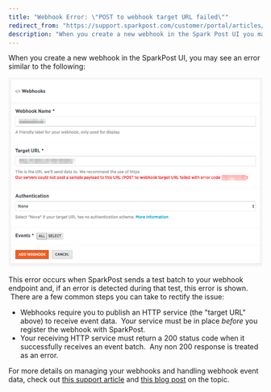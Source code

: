 ```yaml
---
title: "Webhook Error: \"POST to webhook target URL failed\""
redirect_from: "https://support.sparkpost.com/customer/portal/articles/2458146-webhook-error-%22post-to-webhook-target-url-failed%22"
description: "When you create a new webhook in the Spark Post UI you may see an error similar to the following This error occurs when Spark Post sends a test batch to your webhook endpoint and if an error is detected during that test this error is shown There are a..."
---
```


When you create a new webhook in the SparkPost UI, you may see an error similar to the following:

![](media/webhook-error-post-to-webhook-target-url-failed/webhookcreateerror_original.png)

This error occurs when SparkPost sends a test batch to your webhook endpoint and, if an error is detected during that test, this error is shown.  There are a few common steps you can take to rectify the issue:

* Webhooks require you to publish an HTTP service (the "target URL" above) to receive event data.  Your service must be in place *before* you register the webhook with SparkPost.
* Your receiving HTTP service must return a 200 status code when it successfully receives an event batch.  Any non 200 response is treated as an error.

For more details on managing your webhooks and handling webhook event data, check out [this support article](https://support.sparkpost.com/customer/en/portal/articles/2220552-best-practices-for-managing-webhook-data-streams) and [this blog post](https://www.sparkpost.com/blog/webhooks-beyond-the-basics/) on the topic.